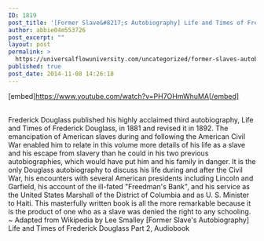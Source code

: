 ```yaml
---
ID: 1819
post_title: '[Former Slave&#8217;s Autobiography] Life and Times of Frederick Douglass Part 2,'
author: abbie04m553726
post_excerpt: ""
layout: post
permalink: >
  https://universalflowuniversity.com/uncategorized/former-slaves-autobiography-life-and-times-of-frederick-douglass-part-2/
published: true
post_date: 2014-11-08 14:26:18
---
```

[embed]https://www.youtube.com/watch?v=PH7OHmWhuMA[/embed]</br></br>
<p>Frederick Douglass published his highly acclaimed third autobiography, Life and Times of Frederick Douglass, in 1881 and revised it in 1892. The emancipation of American slaves during and following the American Civil War enabled him to relate in this volume more details of his life as a slave and his escape from slavery than he could in his two previous autobiographies, which would have put him and his family in danger. It is the only Douglass autobiography to discuss his life during and after the Civil War, his encounters with several American presidents including Lincoln and Garfield, his account of the ill-fated "Freedman's Bank", and his service as the United States Marshall of the District of Columbia and as U. S. Minister to Haiti. This masterfully written book is all the more remarkable because it is the product of one who as a slave was denied the right to any schooling. ~ Adapted from Wikipedia by Lee Smalley
[Former Slave's Autobiography] Life and Times of Frederick Douglass Part 2, Audiobook</p>